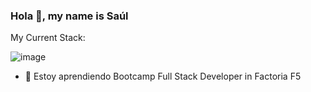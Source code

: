 ### Hola 👋, my name is Saúl

My Current Stack:

![image](https://user-images.githubusercontent.com/116891045/228465190-064969ac-a86e-4b86-8c7e-cda3fac0eca1.png)


- 🌱 Estoy aprendiendo Bootcamp Full Stack Developer in Factoria F5 





